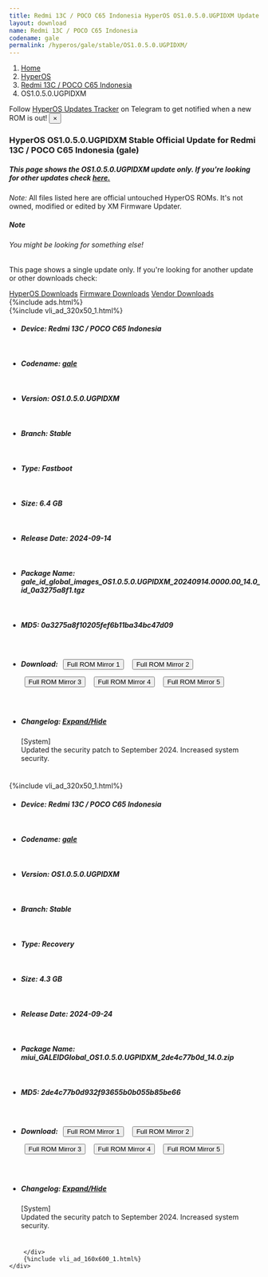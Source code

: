 ```yaml
---
title: Redmi 13C / POCO C65 Indonesia HyperOS OS1.0.5.0.UGPIDXM Update
layout: download
name: Redmi 13C / POCO C65 Indonesia
codename: gale
permalink: /hyperos/gale/stable/OS1.0.5.0.UGPIDXM/
---
```

<nav aria-label="breadcrumb">
    <ol class="breadcrumb">
        <li class="breadcrumb-item"><a href="/">Home</a></li>
        <li class="breadcrumb-item"><a href="/hyperos/">HyperOS</a></li>
        <li class="breadcrumb-item"><a href="/hyperos/gale/">Redmi 13C / POCO C65 Indonesia</a></li>
        <li class="breadcrumb-item active" aria-current="page">OS1.0.5.0.UGPIDXM</li>
    </ol>
</nav>
<div class="alert alert-primary alert-dismissible fade show" role="alert">
    Follow <a href="https://t.me/MIUIUpdatesTracker" class="alert-link">HyperOS Updates Tracker</a> on Telegram to get
    notified when a new ROM is out!
    <button type="button" class="close" data-dismiss="alert" aria-label="Close">
        <span aria-hidden="true">&times;</span>
    </button>
</div>
<div class="col-12 mx-auto">
    <h3 class="title bg-light p-2 rounded">HyperOS OS1.0.5.0.UGPIDXM Stable Official Update for Redmi 13C / POCO C65 Indonesia (gale)</h3>
    <h5>This page shows the OS1.0.5.0.UGPIDXM update only. If you're looking for other updates check
        <a href="/hyperos/gale/">here.</a></h5>
    <p><i>Note: </i>All files listed here are official untouched HyperOS ROMs.
        It's not owned, modified or edited by XM Firmware Updater.</p>
    <div class="card">
        <div class="card-body">
            <h5 class="card-title">Note</h5>
            <h6 class="card-subtitle mb-2 text-muted">You might be looking for something else!</h6>
            <p class="card-text">This page shows a single update only.
                If you're looking for another update or other downloads check:</p>
            <a href="/hyperos/" class="card-link">HyperOS Downloads</a>
            <a href="/firmware/" class="card-link">Firmware Downloads</a>
            <a href="/vendor/" class="card-link">Vendor Downloads</a>
        </div>
    </div>
    {%include ads.html%}
    <div class="row justify-content-center">
        <div class="col-10" id="downloads">
                    <div class="card card-body">
            {%include vli_ad_320x50_1.html%}
            <ul class="list-unstyled">
                <li style="padding-bottom: 10px;">
                    <h5><b>Device: </b>Redmi 13C / POCO C65 Indonesia</h5>
                </li>
                <li style="padding-bottom: 10px;">
                    <h5><b>Codename: </b> <a href="/hyperos/gale/" target="_blank">gale</a> </h5>
                </li>
                <li style="padding-bottom: 10px;">
                    <h5><b>Version: </b>OS1.0.5.0.UGPIDXM</h5>
                </li>
                <li style="padding-bottom: 10px;">
                    <h5><b>Branch: </b>Stable</h5>
                </li>
                <li style="padding-bottom: 10px;">
                    <h5><b>Type: </b>Fastboot</h5>
                </li>
                <li style="padding-bottom: 10px;">
                    <h5><b>Size: </b>6.4 GB</h5>
                </li>
                <li style="padding-bottom: 10px;">
                    <h5><b>Release Date: </b>2024-09-14</h5>
                </li>
                <li style="padding-bottom: 10px;">
                    <h5><b>Package Name: </b><span id="filename" class="text-dark">gale_id_global_images_OS1.0.5.0.UGPIDXM_20240914.0000.00_14.0_id_0a3275a8f1.tgz</span></h5>
                </li>
                <li style="padding-bottom: 10px;">
                    <h5><b>MD5: </b><span id="md5" class="text-muted">0a3275a8f10205fef6b11ba34bc47d09</span></h5>
                </li>
                <li style="padding-bottom: 10px;">
                    <h5><b>Download: </b> <button type="button" id="download" class="btn btn-primary" style="margin: 7px;" onclick="window.open('https://cdnorg.d.miui.com/OS1.0.5.0.UGPIDXM/gale_id_global_images_OS1.0.5.0.UGPIDXM_20240914.0000.00_14.0_id_0a3275a8f1.tgz', '_blank');"><i class="fa fa-download"></i> Full ROM Mirror 1</button> <button type="button" id="download" class="btn btn-primary" style="margin: 7px;" onclick="window.open('https://bkt-sgp-miui-ota-update-alisgp.oss-ap-southeast-1.aliyuncs.com/OS1.0.5.0.UGPIDXM/gale_id_global_images_OS1.0.5.0.UGPIDXM_20240914.0000.00_14.0_id_0a3275a8f1.tgz', '_blank');"><i class="fa fa-download"></i> Full ROM Mirror 2</button> <button type="button" id="download" class="btn btn-primary" style="margin: 7px;" onclick="window.open('https://bn.d.miui.com/OS1.0.5.0.UGPIDXM/gale_id_global_images_OS1.0.5.0.UGPIDXM_20240914.0000.00_14.0_id_0a3275a8f1.tgz', '_blank');"><i class="fa fa-download"></i> Full ROM Mirror 3</button> <button type="button" id="download" class="btn btn-primary" style="margin: 7px;" onclick="window.open('https://bigota.d.miui.com/OS1.0.5.0.UGPIDXM/gale_id_global_images_OS1.0.5.0.UGPIDXM_20240914.0000.00_14.0_id_0a3275a8f1.tgz', '_blank');"><i class="fa fa-download"></i> Full ROM Mirror 4</button> <button type="button" id="download" class="btn btn-primary" style="margin: 7px;" onclick="window.open('https://hugeota.d.miui.com/OS1.0.5.0.UGPIDXM/gale_id_global_images_OS1.0.5.0.UGPIDXM_20240914.0000.00_14.0_id_0a3275a8f1.tgz', '_blank');"><i class="fa fa-download"></i> Full ROM Mirror 5</button></h5>
                </li>
                <li style="padding-bottom: 10px;">
                    <h5><b>Changelog: </b><a href="#gale_1_changelog" data-toggle="collapse" role="button"
                            aria-expanded="false" aria-controls="gale_1_changelog"> <i class="fa fa-arrow-down"
                                aria-hidden="true"></i> Expand/Hide</a></h5>
                    <div class="collapse" id="gale_1_changelog">
                        <p id="changelog_text">[System]<br>Updated the security patch to September 2024. Increased system security.</p>
                    </div>
                </li>
            </ul>
        </div>
        <div class="card card-body">
            {%include vli_ad_320x50_1.html%}
            <ul class="list-unstyled">
                <li style="padding-bottom: 10px;">
                    <h5><b>Device: </b>Redmi 13C / POCO C65 Indonesia</h5>
                </li>
                <li style="padding-bottom: 10px;">
                    <h5><b>Codename: </b> <a href="/hyperos/gale/" target="_blank">gale</a> </h5>
                </li>
                <li style="padding-bottom: 10px;">
                    <h5><b>Version: </b>OS1.0.5.0.UGPIDXM</h5>
                </li>
                <li style="padding-bottom: 10px;">
                    <h5><b>Branch: </b>Stable</h5>
                </li>
                <li style="padding-bottom: 10px;">
                    <h5><b>Type: </b>Recovery</h5>
                </li>
                <li style="padding-bottom: 10px;">
                    <h5><b>Size: </b>4.3 GB</h5>
                </li>
                <li style="padding-bottom: 10px;">
                    <h5><b>Release Date: </b>2024-09-24</h5>
                </li>
                <li style="padding-bottom: 10px;">
                    <h5><b>Package Name: </b><span id="filename" class="text-dark">miui_GALEIDGlobal_OS1.0.5.0.UGPIDXM_2de4c77b0d_14.0.zip</span></h5>
                </li>
                <li style="padding-bottom: 10px;">
                    <h5><b>MD5: </b><span id="md5" class="text-muted">2de4c77b0d932f93655b0b055b85be66</span></h5>
                </li>
                <li style="padding-bottom: 10px;">
                    <h5><b>Download: </b> <button type="button" id="download" class="btn btn-primary" style="margin: 7px;" onclick="window.open('https://cdnorg.d.miui.com/OS1.0.5.0.UGPIDXM/miui_GALEIDGlobal_OS1.0.5.0.UGPIDXM_2de4c77b0d_14.0.zip', '_blank');"><i class="fa fa-download"></i> Full ROM Mirror 1</button> <button type="button" id="download" class="btn btn-primary" style="margin: 7px;" onclick="window.open('https://bkt-sgp-miui-ota-update-alisgp.oss-ap-southeast-1.aliyuncs.com/OS1.0.5.0.UGPIDXM/miui_GALEIDGlobal_OS1.0.5.0.UGPIDXM_2de4c77b0d_14.0.zip', '_blank');"><i class="fa fa-download"></i> Full ROM Mirror 2</button> <button type="button" id="download" class="btn btn-primary" style="margin: 7px;" onclick="window.open('https://bn.d.miui.com/OS1.0.5.0.UGPIDXM/miui_GALEIDGlobal_OS1.0.5.0.UGPIDXM_2de4c77b0d_14.0.zip', '_blank');"><i class="fa fa-download"></i> Full ROM Mirror 3</button> <button type="button" id="download" class="btn btn-primary" style="margin: 7px;" onclick="window.open('https://bigota.d.miui.com/OS1.0.5.0.UGPIDXM/miui_GALEIDGlobal_OS1.0.5.0.UGPIDXM_2de4c77b0d_14.0.zip', '_blank');"><i class="fa fa-download"></i> Full ROM Mirror 4</button> <button type="button" id="download" class="btn btn-primary" style="margin: 7px;" onclick="window.open('https://hugeota.d.miui.com/OS1.0.5.0.UGPIDXM/miui_GALEIDGlobal_OS1.0.5.0.UGPIDXM_2de4c77b0d_14.0.zip', '_blank');"><i class="fa fa-download"></i> Full ROM Mirror 5</button></h5>
                </li>
                <li style="padding-bottom: 10px;">
                    <h5><b>Changelog: </b><a href="#gale_2_changelog" data-toggle="collapse" role="button"
                            aria-expanded="false" aria-controls="gale_2_changelog"> <i class="fa fa-arrow-down"
                                aria-hidden="true"></i> Expand/Hide</a></h5>
                    <div class="collapse" id="gale_2_changelog">
                        <p id="changelog_text">[System]<br>Updated the security patch to September 2024. Increased system security.</p>
                    </div>
                </li>
            </ul>
        </div>

        </div>
        {%include vli_ad_160x600_1.html%}
    </div>
</div>
